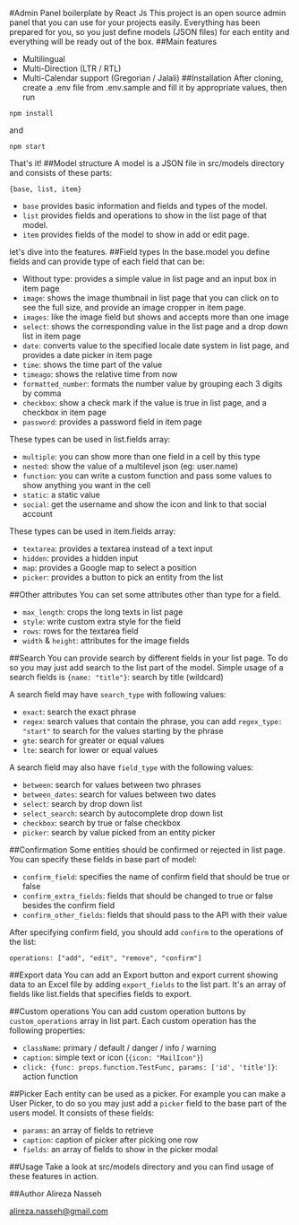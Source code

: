 #Admin Panel boilerplate by React Js
This project is an open source admin panel that you can use for your projects easily. Everything has been prepared for you, so you just define models (JSON files) for each entity and everything will be ready out of the box.
##Main features
- Multilingual
- Multi-Direction (LTR / RTL)
- Multi-Calendar support (Gregorian / Jalali)
##Installation
After cloning, create a .env file from .env.sample and fill it by appropriate values, then run

`npm install`

and

`npm start`

That's it!
##Model structure
A model is a JSON file in src/models directory and consists of these parts:

`{base, list, item}`

- `base` provides basic information and fields and types of the model.
- `list` provides fields and operations to show in the list page of that model.
- `item` provides fields of the model to show in add or edit page.

let's dive into the features.
##Field types
In the base.model you define fields and can provide type of each field that can be:
- Without type: provides a simple value in list page and an input box in item page
- `image`: shows the image thumbnail in list page that you can click on to see the full size, and provide an image cropper in item page.
- `images`: like the image field but shows and accepts more than one image
- `select`: shows the corresponding value in the list page and a drop down list in item page
- `date`: converts value to the specified locale date system in list page, and provides a date picker in item page
- `time`: shows the time part of the value
- `timeago`: shows the relative time from now
- `formatted_number`: formats the number value by grouping each 3 digits by comma
- `checkbox`: show a check mark if the value is true in list page, and a checkbox in item page
- `password`: provides a password field in item page 

These types can be used in list.fields array:
- `multiple`: you can show more than one field in a cell by this type
- `nested`: show the value of a multilevel json (eg: user.name)
- `function`: you can write a custom function and pass some values to show anything you want in the cell
- `static`: a static value
- `social`: get the username and show the icon and link to that social account

These types can be used in item.fields array:
- `textarea`: provides a textarea instead of a text input
- `hidden`: provides a hidden input
- `map`: provides a Google map to select a position
- `picker`: provides a button to pick an entity from the list

##Other attributes
You can set some attributes other than type for a field.
- `max_length`: crops the long texts in list page
- `style`: write custom extra style for the field
- `rows`: rows for the textarea field
- `width` & `height`: attributes for the image fields

##Search
You can provide search by different fields in your list page. To do so you may just add search to the list part of the model.
Simple usage of a search fields is `{name: "title"}`: search by title (wildcard)

A search field may have `search_type` with following values:
- `exact`: search the exact phrase
- `regex`: search values that contain the phrase, you can add `regex_type: "start"` to search for the values starting by the phrase
- `gte`: search for greater or equal values
- `lte`: search for lower or equal values

A search field may also have `field_type` with the following values:
- `between`: search for values between two phrases
- `between_dates`: search for values between two dates
- `select`: search by drop down list
- `select_search`: search by autocomplete drop down list
- `checkbox`: search by true or false checkbox
- `picker`: search by value picked from an entity picker

##Confirmation
Some entities should be confirmed or rejected in list page. You can specify these fields in base part of model:
- `confirm_field`: specifies the name of confirm field that should be true or false
- `confirm_extra_fields`: fields that should be changed to true or false besides the confirm field
- `confirm_other_fields`: fields that should pass to the API with their value

After specifying confirm field, you should add `confirm` to the operations of the list:

`operations: ["add", "edit", "remove", "confirm"]`

##Export data
You can add an Export button and export current showing data to an Excel file by adding `export_fields` to the list part. It's an array of fields like list.fields that specifies fields to export. 

##Custom operations
You can add custom operation buttons by `custom_operations` array in list part. Each custom operation has the following properties:
- `className`: primary / default / danger / info / warning
- `caption`: simple text or icon (`{icon: "MailIcon"}`)
- `click: {func: props.function.TestFunc, params: ['id', 'title']}`: action function

##Picker
Each entity can be used as a picker. For example you can make a User Picker, to do so you may just add a `picker` field to the base part of the users model.
It consists of these fields:
- `params`: an array of fields to retrieve
- `caption`: caption of picker after picking one row
- `fields`: an array of fields to show in the picker modal

##Usage
Take a look at src/models directory and you can find usage of these features in action.

##Author
Alireza Nasseh

alireza.nasseh@gmail.com